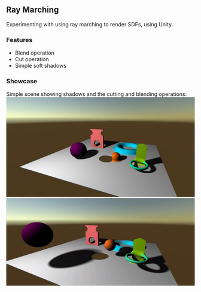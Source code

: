 ## Ray Marching

Experimenting with using ray marching to render SDFs, using Unity.

### Features
- Blend operation
- Cut operation
- Simple soft shadows

### Showcase
Simple scene showing shadows and the cutting and blending operations:
![Showcase](showcase.png)
![Showcase gif](showcase_anim.gif)